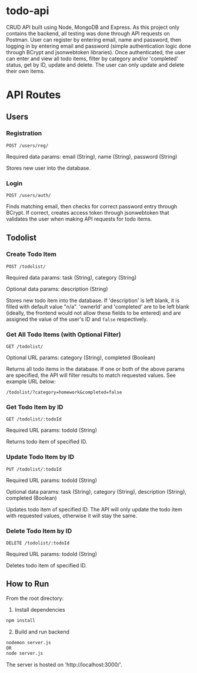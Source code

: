 # todo-api

CRUD API built using Node, MongoDB and Express. As this project only contains the backend, all testing was done through API requests on Postman. User can register by entering email, name and password, then logging in by entering email and password (simple authentication logic done through BCrypt and jsonwebtoken libraries). Once authenticated, the user can enter and view all todo items, filter by category and/or 'completed' status, get by ID, update and delete. The user can only update and delete their own items.

# API Routes

## Users

### Registration

`POST /users/reg/`

Required data params: email (String), name (String), password (String)

Stores new user into the database.

### Login

`POST /users/auth/`

Finds matching email, then checks for correct password entry through BCrypt. If correct, creates access token through jsonwebtoken that validates the user when making API requests for todo items.

## Todolist

### Create Todo Item

`POST /todolist/`

Required data params: task (String), category (String)

Optional data params: description (String)

Stores new todo item into the database. If 'description' is left blank, it is filled with default value "n/a". 'ownerId' and 'completed' are to be left blank (ideally, the frontend would not allow these fields to be entered) and are assigned the value of the user's ID and `false` respectively. 

### Get All Todo Items (with Optional Filter)

`GET /todolist/`

Optional URL params: category (String), completed (Boolean)

Returns all todo items in the database. If one or both of the above params are specified, the API will filter results to match requested values. See example URL below:

`/todolist/?category=homework&completed=false`

### Get Todo Item by ID

`GET /todolist/:todoId`

Required URL params: todoId (String)

Returns todo item of specified ID.

### Update Todo Item by ID

`PUT /todolist/:todoId`

Required URL params: todoId (String)

Optional data params: task (String), category (String), description (String), completed (Boolean)

Updates todo item of specified ID. The API will only update the todo item with requested values, otherwise it will stay the same.

### Delete Todo Item by ID

`DELETE /todolist/:todoId`

Required URL params: todoId (String)

Deletes todo item of specified ID.

## How to Run

From the root directory:

1. Install dependencies

```sh
npm install
```

2. Build and run backend

```sh
nodemon server.js 
OR
node server.js
```

The server is hosted on 'http://localhost:3000/'.
